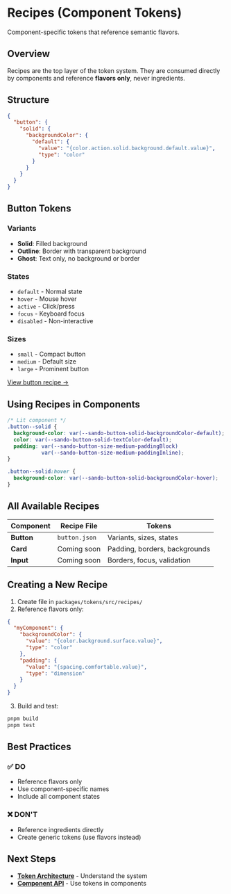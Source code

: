 # Recipes (Component Tokens)

Component-specific tokens that reference semantic flavors.

## Overview

Recipes are the top layer of the token system. They are consumed directly by components and reference **flavors only**, never ingredients.

## Structure

```json
{
  "button": {
    "solid": {
      "backgroundColor": {
        "default": {
          "value": "{color.action.solid.background.default.value}",
          "type": "color"
        }
      }
    }
  }
}
```

## Button Tokens

### Variants

- **Solid**: Filled background
- **Outline**: Border with transparent background
- **Ghost**: Text only, no background or border

### States

- `default` - Normal state
- `hover` - Mouse hover
- `active` - Click/press
- `focus` - Keyboard focus
- `disabled` - Non-interactive

### Sizes

- `small` - Compact button
- `medium` - Default size
- `large` - Prominent button

[View button recipe →](https://github.com/yourusername/sando-design-system/blob/master/packages/tokens/src/recipes/button.json)

## Using Recipes in Components

```css
/* Lit component */
.button--solid {
  background-color: var(--sando-button-solid-backgroundColor-default);
  color: var(--sando-button-solid-textColor-default);
  padding: var(--sando-button-size-medium-paddingBlock)
           var(--sando-button-size-medium-paddingInline);
}

.button--solid:hover {
  background-color: var(--sando-button-solid-backgroundColor-hover);
}
```

## All Available Recipes

| Component | Recipe File | Tokens |
|-----------|-------------|--------|
| **Button** | `button.json` | Variants, sizes, states |
| **Card** | Coming soon | Padding, borders, backgrounds |
| **Input** | Coming soon | Borders, focus, validation |

## Creating a New Recipe

1. Create file in `packages/tokens/src/recipes/`
2. Reference flavors only:

```json
{
  "myComponent": {
    "backgroundColor": {
      "value": "{color.background.surface.value}",
      "type": "color"
    },
    "padding": {
      "value": "{spacing.comfortable.value}",
      "type": "dimension"
    }
  }
}
```

3. Build and test:

```bash
pnpm build
pnpm test
```

## Best Practices

### ✅ DO

- Reference flavors only
- Use component-specific names
- Include all component states

### ❌ DON'T

- Reference ingredients directly
- Create generic tokens (use flavors instead)

## Next Steps

- **[Token Architecture](/tokens/architecture)** - Understand the system
- **[Component API](/components/button)** - Use tokens in components
